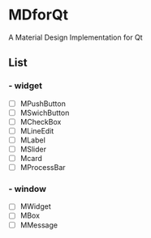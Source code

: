 # MDforQt
A Material Design Implementation for Qt
## List
### - widget
- [ ] MPushButton
- [ ] MSwichButton
- [ ] MCheckBox
- [ ] MLineEdit
- [ ] MLabel
- [ ] MSlider
- [ ] Mcard
- [ ] MProcessBar
### - window
- [ ] MWidget
- [ ] MBox
- [ ] MMessage